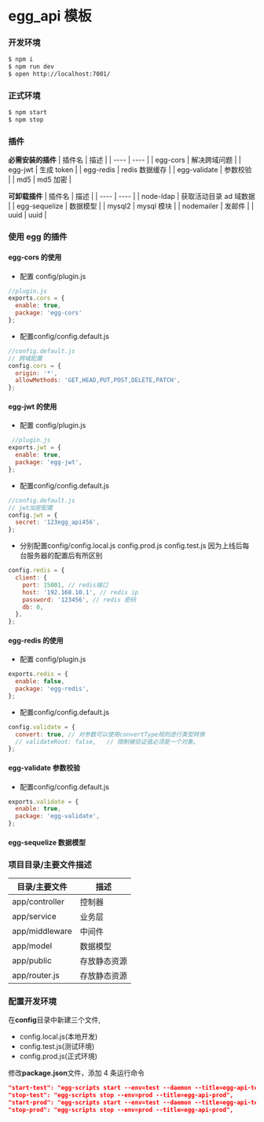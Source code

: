 # egg_api 模板

### 开发环境

```bash
$ npm i
$ npm run dev
$ open http://localhost:7001/
```

### 正式环境

```bash
$ npm start
$ npm stop
```

### 插件

**必需安装的插件**
| 插件名 | 描述 |
| ---- | ---- |
| egg-cors | 解决跨域问题 |
| egg-jwt | 生成 token |
| egg-redis | redis 数据缓存 |
| egg-validate | 参数校验 |
| md5 | md5 加密 |

**可卸载插件**
| 插件名 | 描述 |
| ---- | ---- |
| node-ldap | 获取活动目录 ad 域数据 |
| egg-sequelize | 数据模型 |
| mysql2 | mysql 模块 |
| nodemailer | 发邮件 |
| uuid | uuid |

### 使用 egg 的插件

#### egg-cors 的使用

- 配置 config/plugin.js

```js
//plugin.js
exports.cors = {
  enable: true,
  package: 'egg-cors'
};
```

- 配置config/config.default.js
```js
//config.default.js
// 跨域配置
config.cors = {
  origin: '*',
  allowMethods: 'GET,HEAD,PUT,POST,DELETE,PATCH',
};
```

#### egg-jwt 的使用
- 配置 config/plugin.js

```js
 //plugin.js
exports.jwt = {
  enable: true,
  package: 'egg-jwt',
};
```
- 配置config/config.default.js
```js
//config.default.js
// jwt加密配置
config.jwt = {
  secret: '123egg_api456',
};
```

- 分别配置config/config.local.js config.prod.js config.test.js
因为上线后每台服务器的配置后有所区别
```js
config.redis = {
  client: {
    port: 15001, // redis端口
    host: '192.168.10.1', // redis ip
    password: '123456', // redis 密码
    db: 0,
  },
};
```
#### egg-redis 的使用
- 配置 config/plugin.js

```js
exports.redis = {
  enable: false,
  package: 'egg-redis',
};
```
- 配置config/config.default.js
```js
config.validate = {
  convert: true, // 对参数可以使用convertType规则进行类型转换
  // validateRoot: false,   // 限制被验证值必须是一个对象。
};
```
#### egg-validate 参数校验

- 配置config/config.default.js

```js
exports.validate = {
  enable: true,
  package: 'egg-validate',
};
```

#### egg-sequelize 数据模型

### 项目目录/主要文件描述

| 目录/主要文件  | 描述         |
| -------------- | ------------ |
| app/controller | 控制器       |
| app/service    | 业务层       |
| app/middleware | 中间件       |
| app/model      | 数据模型     |
| app/public     | 存放静态资源 |
| app/router.js  | 存放静态资源 |

### 配置开发环境

在**config**目录中新建三个文件,

- config.local.js(本地开发)
- config.test.js(测试环境)
- config.prod.js(正式环境)

修改**package.json**文件，添加 4 条运行命令

```json
"start-test": "egg-scripts start --env=test --daemon --title=egg-api-test",
"stop-test": "egg-scripts stop --env=prod --title=egg-api-prod",
"start-prod": "egg-scripts start --env=test --daemon --title=egg-api-test",
"stop-prod": "egg-scripts stop --env=prod --title=egg-api-prod",
```
